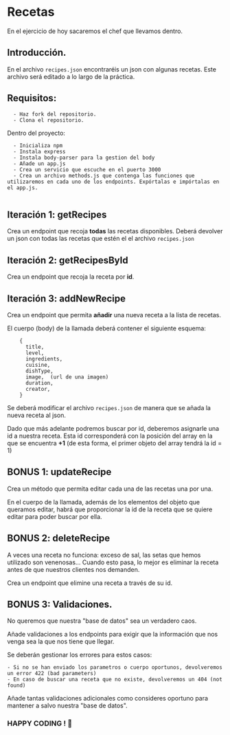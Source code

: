 # Recetas

En el ejercicio de hoy sacaremos el chef que llevamos dentro.


## Introducción. 

En el archivo `recipes.json` encontraréis un json con algunas recetas. Este archivo será editado a lo largo de la práctica. 

## Requisitos:

```
  - Haz fork del repositorio. 
  - Clona el repositorio. 

```
Dentro del proyecto:

```
  - Inicializa npm
  - Instala express
  - Instala body-parser para la gestion del body
  - Añade un app.js
  - Crea un servicio que escuche en el puerto 3000
  - Crea un archivo methods.js que contenga las funciones que utilizaremos en cada uno de los endpoints. Expórtalas e impórtalas en el app.js.
  
```


## Iteración 1: getRecipes

Crea un endpoint que recoja __todas__ las recetas disponibles.
Deberá devolver un json con todas las recetas que estén el el archivo `recipes.json`

## Iteración 2: getRecipesById

Crea un endpoint que recoja la receta por __id__.

## Iteración 3: addNewRecipe

Crea un endpoint que permita __añadir__ una nueva receta a la lista de recetas. 

El cuerpo (body) de la llamada deberá contener el siguiente esquema: 
```
    {
      title,
      level,
      ingredients,
      cuisine,
      dishType,
      image,  (url de una imagen)
      duration,
      creator,
    }
```

Se deberá modificar el archivo `recipes.json` de manera que se añada la nueva receta al json. 

Dado que más adelante podremos buscar por id, deberemos asignarle una id a nuestra receta. Esta id corresponderá con la posición del array en la que se encuentra __+1__ (de esta forma, el primer objeto del array tendrá la id = 1)

## BONUS 1: updateRecipe

Crea un método que permita editar cada una de las recetas una por una.

En el cuerpo de la llamada, además de los elementos del objeto que queramos editar, habrá que proporcionar la id de la receta que se quiere editar para poder buscar por ella. 

## BONUS 2: deleteRecipe

A veces una receta no funciona: exceso de sal, las setas que hemos utilizado son venenosas... 
Cuando esto pasa, lo mejor es eliminar la receta antes de que nuestros clientes nos demanden. 

Crea un endpoint que elimine una receta a través de su id.


## BONUS 3: Validaciones.

No queremos que nuestra "base de datos" sea un verdadero caos. 

Añade validaciones a los endpoints para exigir que la información que nos venga sea la que nos tiene que llegar. 

Se deberán gestionar los errores para estos casos: 


```
- Si no se han enviado los parametros o cuerpo oportunos, devolveremos un error 422 (bad parameters)
- En caso de buscar una receta que no existe, devolveremos un 404 (not found)

```
Añade tantas validaciones adicionales como consideres oportuno para mantener a salvo nuestra "base de datos".

### HAPPY CODING ! :pizza:

